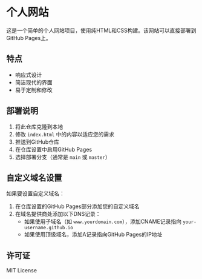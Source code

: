 # 个人网站

这是一个简单的个人网站项目，使用纯HTML和CSS构建。该网站可以直接部署到GitHub Pages上。

## 特点

- 响应式设计
- 简洁现代的界面
- 易于定制和修改

## 部署说明

1. 将此仓库克隆到本地
2. 修改 `index.html` 中的内容以适应您的需求
3. 推送到GitHub仓库
4. 在仓库设置中启用GitHub Pages
5. 选择部署分支（通常是 `main` 或 `master`）

## 自定义域名设置

如果要设置自定义域名：

1. 在仓库设置的GitHub Pages部分添加您的自定义域名
2. 在域名提供商处添加以下DNS记录：
   - 如果使用子域名（如 `www.yourdomain.com`），添加CNAME记录指向 `your-username.github.io`
   - 如果使用顶级域名，添加A记录指向GitHub Pages的IP地址

## 许可证

MIT License 